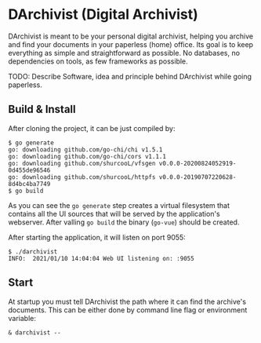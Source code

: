 # DArchivist (Digital Archivist)

DArchivist is meant to be your personal digital archivist, helping you archive and find your documents in your paperless (home) office. Its goal is to keep everything as simple and straightforward as possible. No databases, no dependencies on tools, as few frameworks as possible.

TODO: Describe Software, idea and principle behind DArchivist while going paperless.

## Build & Install

After cloning the project, it can be just compiled by:

```shell
$ go generate
go: downloading github.com/go-chi/chi v1.5.1
go: downloading github.com/go-chi/cors v1.1.1
go: downloading github.com/shurcooL/vfsgen v0.0.0-20200824052919-0d455de96546
go: downloading github.com/shurcooL/httpfs v0.0.0-20190707220628-8d4bc4ba7749
$ go build
```

As you can see the `go generate` step creates a virtual filesystem that contains all the UI sources that will be served by the application's webserver. After valling `go build` the binary (`go-vue`) should be created.

After starting the application, it will listen on port 9055:

```shell
$ ./darchivist
INFO:  2021/01/10 14:04:04 Web UI listening on: :9055
```

## Start

At startup you must tell DArchivist the path where it can find the archive's documents. This can be either done by command line flag or environment variable:

```shell
& darchivist --
```